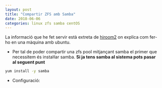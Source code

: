 ```yaml
---
layout: post
title: "Compartir ZFS amb Samba"
date: 2018-06-06
categories: linux zfs samba centOS
---
```


La informació que he fet servir està extreta de [hiroom2](https://www.hiroom2.com/2016/05/18/ubuntu-16-04-share-zfs-storage-via-nfs-smb/) on explica com fer-ho en una màquina amb ubuntu.

* Per tal de poder compartir una zfs pool mitjançant samba el primer que necessitem és instaŀlar samba.
**Si ja tens samba al sistema pots pasar al seguent punt**
```bash
yum install -y samba
```
* Configuració:
